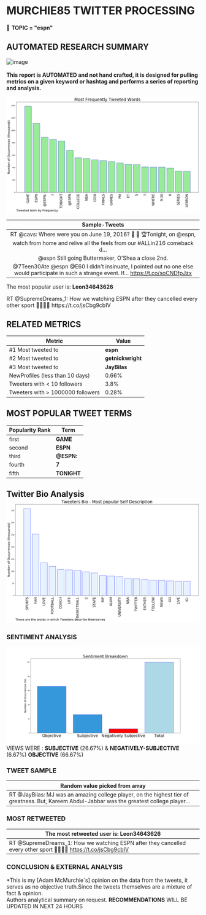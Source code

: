 # MURCHIE85 TWITTER PROCESSING 
&#x1F34E; **TOPIC = "espn"**

## AUTOMATED RESEARCH SUMMARY

![image](https://marketingplatform.google.com/about/static/images/gmp/analytics-smb-benefit.jpg)
<br></br>
<b> This report is AUTOMATED and not hand crafted, it is designed for pulling metrics on a given keyword or hashtag and performs a series of reporting and analysis.</b>



![image](TWEETS.png)



|                **Sample-Tweets**        |
| :-------------: |
| RT @cavs: Where were you on June 19, 2016? 🥳 🍾 🏆Tonight, on @espn, watch from home and relive all the feels from our #ALLin216 comeback d… |
| @espn Still going Buttermaker, O'Shea a close 2nd. |
| @7Teen30Ate @espn @E60 I didn't insinuate, I pointed out no one else would participate in such a strange event. If… https://t.co/soCNDfpJzx |

The most popular user is: **Leon34643626**
<div class="alert alert-block alert-danger"> RT @SupremeDreams_1: How we watching ESPN after they cancelled every other sport 🤦🏾‍♂️😂 https://t.co/jsCbg9cbIV</div>

## RELATED METRICS<br>
| Metric | Value |
| ------------- | ------------- |
| #1 Most tweeted to  | **espn** |
| #2 Most tweeted to  | **getnickwright** |
| #3 Most tweeted to  | **JayBilas** |
| NewProfiles (less than 10 days) | 0.66%  |
| Tweeters with < 10 followers  | 3.8%|
| Tweeters with > 1000000 followers  | 0.28%  |



## MOST POPULAR TWEET TERMS 


| Popularity Rank  | Term |
| ------------- | ------------- |
| first  | **GAME**  |
| second  | **ESPN**  |
| third  | **@ESPN:** |
| fourth  | **7**  |
| fifth  | **TONIGHT**  |


## Twitter Bio Analysis![image](BIO.png)
### SENTIMENT ANALYSIS
![image](sentiment.png)
VIEWS WERE : **SUBJECTIVE**  (26.67%) & **NEGATIVELY-SUBJECTIVE** (6.67%) **OBJECTIVE** (66.67%)

### TWEET SAMPLE 
| Random value picked from array |
| ------------- |
|RT @JayBilas: MJ was an amazing college player, on the highest tier of greatness. But, Kareem Abdul-Jabbar was the greatest college player… |

### MOST RETWEETED 

| The most retweeted user is: **Leon34643626**  |
| ------------- |
| RT @SupremeDreams_1: How we watching ESPN after they cancelled every other sport 🤦🏾‍♂️😂 https://t.co/jsCbg9cbIV |

### CONCLUSION & EXTERNAL ANALYSIS

*This is my [Adam McMurchie`s] opinion on the data from the tweets, it serves as no objective truth.Since the tweets themselves are a mixture of fact & opinion.<br>
Authors analytical summary on request.
**RECOMMENDATIONS** WILL BE UPDATED IN NEXT  24 HOURS <br>